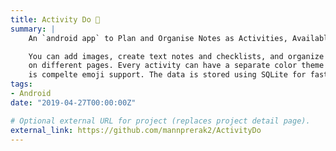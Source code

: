 ```yaml
---
title: Activity Do 🔗
summary: |
    An `android app` to Plan and Organise Notes as Activities, Available on [PlayStore](https://play.google.com/store/apps/details?id=com.pkmnapps.activitydo).

    You can add images, create text notes and checklists, and organize them
    on different pages. Every activity can have a separate color theme and there
    is compelte emoji support. The data is stored using SQLite for fast access and edit.
tags:
- Android
date: "2019-04-27T00:00:00Z"

# Optional external URL for project (replaces project detail page).
external_link: https://github.com/mannprerak2/ActivityDo
---
```

